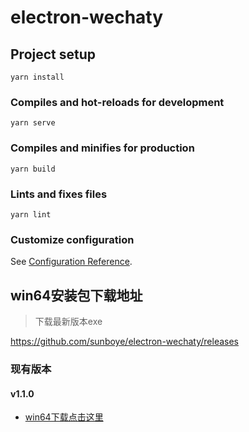 <!--
 * @Author: yangss
 * @Position: 
 * @Date: 2023-06-06 19:48:42
 * @LastEditors: yangss
 * @LastEditTime: 2023-06-27 16:03:02
 * @FilePath: \electron-wechaty\README.md
-->
# electron-wechaty

## Project setup
```
yarn install
```

### Compiles and hot-reloads for development
```
yarn serve
```

### Compiles and minifies for production
```
yarn build
```

### Lints and fixes files
```
yarn lint
```

### Customize configuration
See [Configuration Reference](https://cli.vuejs.org/config/).


## win64安装包下载地址

> 下载最新版本exe

https://github.com/sunboye/electron-wechaty/releases

### 现有版本
#### v1.1.0
- [win64下载点击这里](https://github.com/sunboye/electron-wechaty/releases/download/v1.1.0/Wechaty.Robot.1.1.0.win64.exe)
